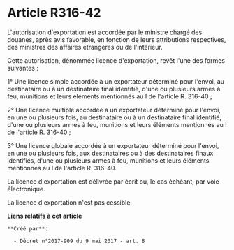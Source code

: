 # Article R316-42

L'autorisation d'exportation est accordée par le ministre chargé des douanes, après avis favorable, en fonction de leurs
attributions respectives, des ministres des affaires étrangères ou de l'intérieur.

Cette autorisation, dénommée licence d'exportation, revêt l'une des formes suivantes :

1° Une licence simple accordée à un exportateur déterminé pour l'envoi, au destinataire ou à un destinataire final identifié,
d'une ou plusieurs armes à feu, munitions et leurs éléments mentionnés au I de l'article R. 316-40 ;

2° Une licence multiple accordée à un exportateur déterminé pour l'envoi, en une ou plusieurs fois, au destinataire ou à un
destinataire final identifié, d'une ou plusieurs armes à feu, munitions et leurs éléments mentionnés au I de l'article R.
316-40 ;

3° Une licence globale accordée à un exportateur déterminé pour l'envoi, en une ou plusieurs fois, aux destinataires ou à des
destinataires finaux identifiés, d'une ou plusieurs armes à feu, munitions et leurs éléments mentionnés au I de l'article R.
316-40.

La licence d'exportation est délivrée par écrit ou, le cas échéant, par voie électronique.

La licence d'exportation n'est pas cessible.

**Liens relatifs à cet article**

	**Créé par**:

	  - Décret n°2017-909 du 9 mai 2017 - art. 8
